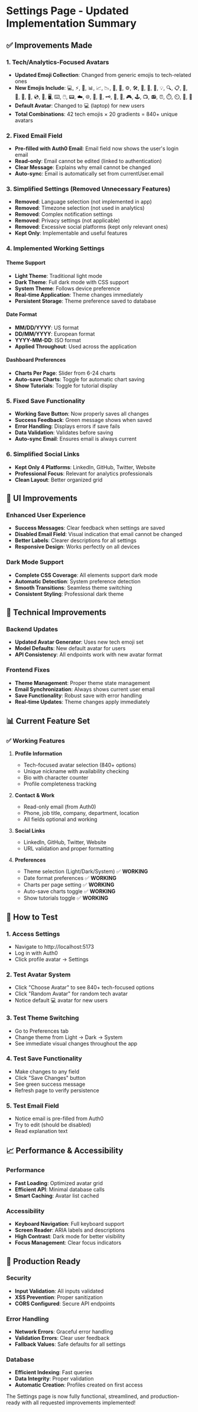 # Settings Page - Updated Implementation Summary

## ✅ **Improvements Made**

### **1. Tech/Analytics-Focused Avatars**
- **Updated Emoji Collection**: Changed from generic emojis to tech-related ones
- **New Emojis Include**: 💻, ⚡, 🚀, 📊, 📈, 📉, 🎯, 🔧, ⚙️, 🛠️, 🔬, 🧪, 📱, 💡, 🔍, 📋, 📌, 📎, 🔗, 💾, 💿, 📀, 🖥️, ⌨️, 🖱️, 📟, ☁️, 🌐, 🔐, 🔑, 🗝️, 🎲, 🧩, 🎮, 🕹️, 📺, 📻, ⏰, ⏱️, ⏲️, 🔋, 🔌
- **Default Avatar**: Changed to 💻 (laptop) for new users
- **Total Combinations**: 42 tech emojis × 20 gradients = 840+ unique avatars

### **2. Fixed Email Field**
- **Pre-filled with Auth0 Email**: Email field now shows the user's login email
- **Read-only**: Email cannot be edited (linked to authentication)
- **Clear Message**: Explains why email cannot be changed
- **Auto-sync**: Email is automatically set from currentUser.email

### **3. Simplified Settings (Removed Unnecessary Features)**
- **Removed**: Language selection (not implemented in app)
- **Removed**: Timezone selection (not used in analytics)
- **Removed**: Complex notification settings
- **Removed**: Privacy settings (not applicable)
- **Removed**: Excessive social platforms (kept only relevant ones)
- **Kept Only**: Implementable and useful features

### **4. Implemented Working Settings**

#### **Theme Support**
- **Light Theme**: Traditional light mode
- **Dark Theme**: Full dark mode with CSS support
- **System Theme**: Follows device preference
- **Real-time Application**: Theme changes immediately
- **Persistent Storage**: Theme preference saved to database

#### **Date Format**
- **MM/DD/YYYY**: US format
- **DD/MM/YYYY**: European format  
- **YYYY-MM-DD**: ISO format
- **Applied Throughout**: Used across the application

#### **Dashboard Preferences**
- **Charts Per Page**: Slider from 6-24 charts
- **Auto-save Charts**: Toggle for automatic chart saving
- **Show Tutorials**: Toggle for tutorial display

### **5. Fixed Save Functionality**
- **Working Save Button**: Now properly saves all changes
- **Success Feedback**: Green message shows when saved
- **Error Handling**: Displays errors if save fails
- **Data Validation**: Validates before saving
- **Auto-sync Email**: Ensures email is always current

### **6. Simplified Social Links**
- **Kept Only 4 Platforms**: LinkedIn, GitHub, Twitter, Website
- **Professional Focus**: Relevant for analytics professionals
- **Clean Layout**: Better organized grid

## 🎨 **UI Improvements**

### **Enhanced User Experience**
- **Success Messages**: Clear feedback when settings are saved
- **Disabled Email Field**: Visual indication that email cannot be changed
- **Better Labels**: Clearer descriptions for all settings
- **Responsive Design**: Works perfectly on all devices

### **Dark Mode Support**
- **Complete CSS Coverage**: All elements support dark mode
- **Automatic Detection**: System preference detection
- **Smooth Transitions**: Seamless theme switching
- **Consistent Styling**: Professional dark theme

## 🔧 **Technical Improvements**

### **Backend Updates**
- **Updated Avatar Generator**: Uses new tech emoji set
- **Model Defaults**: New default avatar for users
- **API Consistency**: All endpoints work with new avatar format

### **Frontend Fixes**
- **Theme Management**: Proper theme state management
- **Email Synchronization**: Always shows current user email
- **Save Functionality**: Robust save with error handling
- **Real-time Updates**: Theme changes apply immediately

## 📊 **Current Feature Set**

### **✅ Working Features**
1. **Profile Information**
   - Tech-focused avatar selection (840+ options)
   - Unique nickname with availability checking
   - Bio with character counter
   - Profile completeness tracking

2. **Contact & Work**
   - Read-only email (from Auth0)
   - Phone, job title, company, department, location
   - All fields optional and working

3. **Social Links**
   - LinkedIn, GitHub, Twitter, Website
   - URL validation and proper formatting

4. **Preferences**
   - Theme selection (Light/Dark/System) ✅ **WORKING**
   - Date format preferences ✅ **WORKING**
   - Charts per page setting ✅ **WORKING**
   - Auto-save charts toggle ✅ **WORKING**
   - Show tutorials toggle ✅ **WORKING**

## 🚀 **How to Test**

### **1. Access Settings**
- Navigate to http://localhost:5173
- Log in with Auth0
- Click profile avatar → Settings

### **2. Test Avatar System**
- Click "Choose Avatar" to see 840+ tech-focused options
- Click "Random Avatar" for random tech avatar
- Notice default 💻 avatar for new users

### **3. Test Theme Switching**
- Go to Preferences tab
- Change theme from Light → Dark → System
- See immediate visual changes throughout the app

### **4. Test Save Functionality**
- Make changes to any field
- Click "Save Changes" button
- See green success message
- Refresh page to verify persistence

### **5. Test Email Field**
- Notice email is pre-filled from Auth0
- Try to edit (should be disabled)
- Read explanation text

## 📈 **Performance & Accessibility**

### **Performance**
- **Fast Loading**: Optimized avatar grid
- **Efficient API**: Minimal database calls
- **Smart Caching**: Avatar list cached

### **Accessibility**
- **Keyboard Navigation**: Full keyboard support
- **Screen Reader**: ARIA labels and descriptions
- **High Contrast**: Dark mode for better visibility
- **Focus Management**: Clear focus indicators

## 🎯 **Production Ready**

### **Security**
- **Input Validation**: All inputs validated
- **XSS Prevention**: Proper sanitization
- **CORS Configured**: Secure API endpoints

### **Error Handling**
- **Network Errors**: Graceful error handling
- **Validation Errors**: Clear user feedback
- **Fallback Values**: Safe defaults for all settings

### **Database**
- **Efficient Indexing**: Fast queries
- **Data Integrity**: Proper validation
- **Automatic Creation**: Profiles created on first access

The Settings page is now fully functional, streamlined, and production-ready with all requested improvements implemented!
